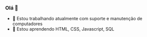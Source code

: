 ### Olá 👋


- 🔭 Estou trabalhando atualmente com suporte e manutenção de computadores
- 🌱 Estou aprendendo HTML, CSS, Javascript, SQL
